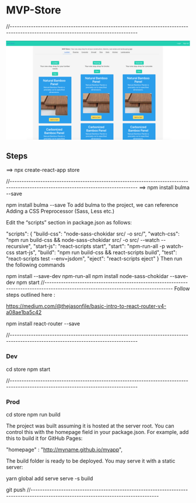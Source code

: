 # MVP-Store

//------------------------------------------------------------------------------------------------------------------------------------

![Screenshot 1](mvp_web_frontend_1.png "Screenshot")

## Steps

==> npx create-react-app store

//------------------------------------------------------------------------------------------------------------------------------------
==> npm install bulma --save

npm install bulma --save
To add bulma to the project, we can reference Adding a CSS Preprocessor (Sass, Less etc.)

Edit the “scripts” section in package.json as follows:

"scripts": {
	"build-css": "node-sass-chokidar src/ -o src/",
	"watch-css": "npm run build-css && node-sass-chokidar src/ -o src/ --watch --recursive",
	"start-js": "react-scripts start",
	"start": "npm-run-all -p watch-css start-js",
	"build": "npm run build-css && react-scripts build",
	"test": "react-scripts test --env=jsdom",
	"eject": "react-scripts eject"
}
Then run the following commands

npm install --save-dev npm-run-all
npm install node-sass-chokidar --save-dev
npm start
//------------------------------------------------------------------------------------------------------------------------------------
Follow steps outlined here : 

https://medium.com/@thejasonfile/basic-intro-to-react-router-v4-a08ae1ba5c42

npm install react-router --save


//------------------------------------------------------------------------------------------------------------------------------------
### Dev
cd store
npm start

//------------------------------------------------------------------------------------------------------------------------------------

### Prod
cd store
npm run build


The project was built assuming it is hosted at the server root.
You can control this with the homepage field in your package.json.
For example, add this to build it for GitHub Pages:

  "homepage" : "http://myname.github.io/myapp",

The build folder is ready to be deployed.
You may serve it with a static server:

  yarn global add serve
  serve -s build



git push
//------------------------------------------------------------------------------------------------------------------------------------
